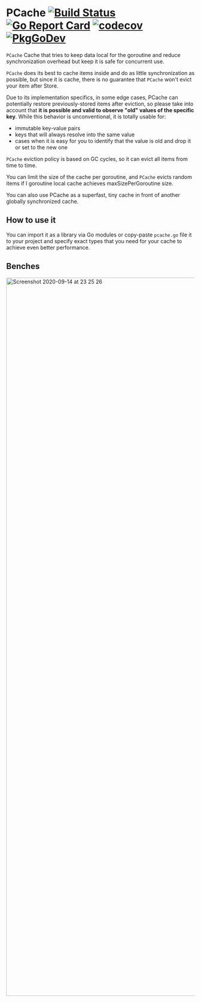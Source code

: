 # PCache  [![Build Status](https://github.com/storozhukBM/pcache/workflows/build/badge.svg)](https://github.com/storozhukBM/pcache/actions)  [![Go Report Card](https://goreportcard.com/badge/github.com/storozhukBM/pcache)](https://goreportcard.com/report/github.com/storozhukBM/pcache) [![codecov](https://codecov.io/gh/storozhukBM/pcache/branch/master/graph/badge.svg)](https://codecov.io/gh/storozhukBM/pcache) [![PkgGoDev](https://pkg.go.dev/badge/github.com/storozhukBM/pcache)](https://pkg.go.dev/github.com/storozhukBM/pcache)
`PCache` Cache that tries to keep data local for the goroutine and reduce synchronization overhead but keep it is safe for concurrent use.

`PCache` does its best to cache items inside and do as little synchronization as possible,
 but since it is cache, there is no guarantee that `PCache` won't evict your item after Store.
 
 Due to its implementation specifics, in some edge cases, 
  PCache can potentially restore previously-stored items after eviction, so please take into account that
  **it is possible and valid to observe "old" values of the specific key**. 
  While this behavior is unconventional, it is totally usable for:
   - immutable key-value pairs
   - keys that will always resolve into the same value
   - cases when it is easy for you to identify that
    the value is old and drop it or set to the new one

`PCache` eviction policy is based on GC cycles, so it can evict all items from time to time.

You can limit the size of the cache per goroutine, and `PCache` evicts random items
 if I goroutine local cache achieves maxSizePerGoroutine size.
 
You can also use PCache as a superfast, tiny cache in front of another globally synchronized cache.

## How to use it
You can import it as a library via Go modules or copy-paste `pcache.go` file
 it to your project and specify exact types that you need for your cache
 to achieve even better performance.

## Benches

<img width="1914" alt="Screenshot 2020-09-14 at 23 25 26" src="https://user-images.githubusercontent.com/3532750/93144547-26aaf000-f6e2-11ea-99ec-cd8f43c20cec.png">
